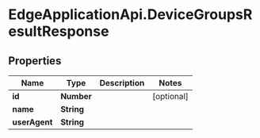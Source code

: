 # EdgeApplicationApi.DeviceGroupsResultResponse

## Properties

Name | Type | Description | Notes
------------ | ------------- | ------------- | -------------
**id** | **Number** |  | [optional] 
**name** | **String** |  | 
**userAgent** | **String** |  | 


